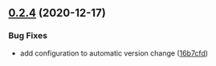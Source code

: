## [0.2.4](https://github.com/Royserg/fullstackopen-cicd/compare/v0.2.3...v0.2.4) (2020-12-17)


### Bug Fixes

* add configuration to automatic version change ([16b7cfd](https://github.com/Royserg/fullstackopen-cicd/commit/16b7cfd3d5400e420ab5a0bc740a1d296a33a090))
